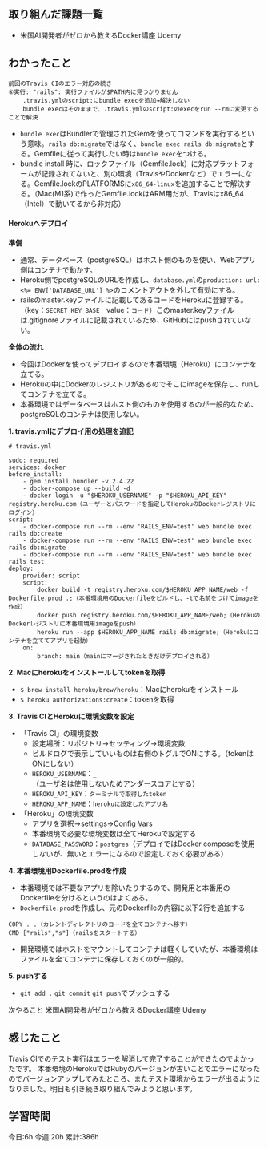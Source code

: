## 取り組んだ課題一覧
- 米国AI開発者がゼロから教えるDocker講座  Udemy
	
## わかったこと

```
前回のTravis CIのエラー対応の続き
⑥実行: "rails": 実行ファイルが$PATH内に見つかりません
    .travis.ymlのscript:にbundle execを追加→解決しない
    bundle execはそのままで、.travis.ymlのscript:のexecをrun --rmに変更することで解決
```

- `bundle exec`はBundlerで管理されたGemを使ってコマンドを実行するという意味。`rails db:migrate`ではなく、`bundle exec rails db:migrate`とする。Gemfileに従って実行したい時は`bundle exec`をつける。
- bundle install 時に、ロックファイル（Gemfile.lock）に対応プラットフォームが記録されてないと、別の環境（TravisやDockerなど）でエラーになる。Gemfile.lockのPLATFORMSに`x86_64-linux`を追加することで解決する。（Mac(M1系)で作ったGemfile.lockはARM用だが、Travisはx86_64（Intel）で動いてるから非対応）

<h4>Herokuへデプロイ</h4>

**準備**
- 通常、データベース（postgreSQL）はホスト側のものを使い、Webアプリ側はコンテナで動かす。
- Heroku側でpostgreSQLのURLを作成し、`database.yml`の`production: url: <%= ENV['DATABASE_URL'] %>`のコメントアウトを外して有効にする。
- railsのmaster.keyファイルに記載してあるコードをHerokuに登録する。（key：`SECRET_KEY_BASE`　value：`コード`）このmaster.keyファイルは.gitignoreファイルに記載されているため、GitHubにはpushされていない。

**全体の流れ**

- 今回はDockerを使ってデプロイするので本番環境（Heroku）にコンテナを立てる。
- Herokuの中にDockerのレジストリがあるのでそこにimageを保存し、runしてコンテナを立てる。
- 本番環境ではデータベースはホスト側のものを使用するのが一般的なため、postgreSQLのコンテナは使用しない。

**1. travis.ymlにデプロイ用の処理を追記**

```
# travis.yml

sudo: required
services: docker
before_install:
    - gem install bundler -v 2.4.22
    - docker-compose up --build -d
    - docker login -u "$HEROKU_USERNAME" -p "$HEROKU_API_KEY" registry.heroku.com（ユーザーとパスワードを指定してHerokuのDockerレジストリにログイン）
script:
    - docker-compose run --rm --env 'RAILS_ENV=test' web bundle exec rails db:create
    - docker-compose run --rm --env 'RAILS_ENV=test' web bundle exec rails db:migrate
    - docker-compose run --rm --env 'RAILS_ENV=test' web bundle exec rails test
deploy:
    provider: script
    script:
        docker build -t registry.heroku.com/$HEROKU_APP_NAME/web -f Dockerfile.prod .;（本番環境用のDockerfileをビルドし、-tで名前をつけてimageを作成）
        docker push registry.heroku.com/$HEROKU_APP_NAME/web;（HerokuのDockerレジストリに本番環境用imageをpush）
        heroku run --app $HEROKU_APP_NAME rails db:migrate;（Herokuにコンテナを立ててアプリを起動）
    on:
        branch: main（mainにマージされたときだけデプロイされる）
```

**2. Macにherokuをインストールしてtokenを取得**

- `$ brew install heroku/brew/heroku`：Macにherokuをインストール
- `$ heroku authorizations:create`：tokenを取得

**3. Travis CIとHerokuに環境変数を設定**

- 「Travis CI」の環境変数
    - 設定場所：リポジトリ→セッティング→環境変数
    - ビルドログで表示していいものは右側のトグルでONにする。（tokenはONにしない）
    - `HEROKU_USERNAME`：`_`（ユーザ名は使用しないためアンダースコアとする）
    - `HEROKU_API_KEY`：`ターミナルで取得したtoken`
    - `HEROKU_APP_NAME`：`herokuに設定したアプリ名`
- 「Heroku」の環境変数
    - アプリを選択→settings→Config Vars
    - 本番環境で必要な環境変数は全てHerokuで設定する
    - `DATABASE_PASSWORD`：`postgres`（デプロイではDocker composeを使用しないが、無いとエラーになるので設定しておく必要がある）

**4. 本番環境用Dockerfile.prodを作成**

- 本番環境では不要なアプリを除いたりするので、開発用と本番用のDockerfileを分けるというのはよくある。
- `Dockerfile.prod`を作成し、元のDockerfileの内容に以下2行を追加する

```
COPY . .（カレントディレクトリのコードを全てコンテナへ移す）
CMD ["rails","s"]（railsをスタートする）
```
- 開発環境ではホストをマウントしてコンテナは軽くしていたが、本番環境はファイルを全てコンテナに保存しておくのが一般的。

**5. pushする**

- `git add .` `git commit` `git push`でプッシュする

次やること
米国AI開発者がゼロから教えるDocker講座  Udemy
	

## 感じたこと
Travis CIでのテスト実行はエラーを解消して完了することができたのでよかったです。
本番環境のHerokuではRubyのバージョンが古いことでエラーになったのでバージョンアップしてみたところ、またテスト環境からエラーが出るようになりました。明日も引き続き取り組んでみようと思います。


## 学習時間
今日:6h
今週:20h 
累計:386h